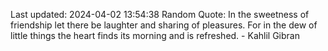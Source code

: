 Last updated: 2024-04-02 13:54:38
Random Quote: In the sweetness of friendship let there be laughter and sharing of pleasures. For in the dew of little things the heart finds its morning and is refreshed. - Kahlil Gibran